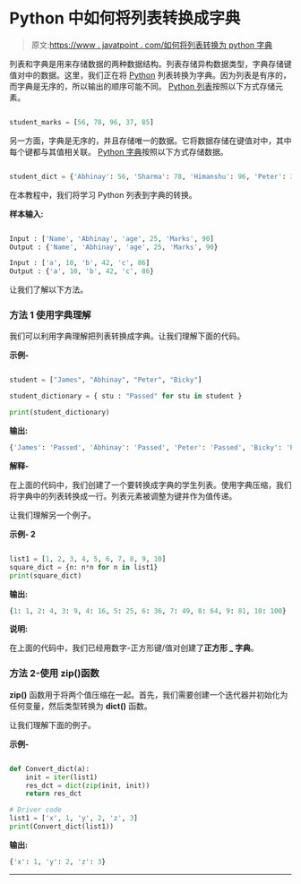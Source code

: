 # Python 中如何将列表转换成字典

> 原文:[https://www . javatpoint . com/如何将列表转换为 python 字典](https://www.javatpoint.com/how-to-convert-list-to-dictionary-in-python)

列表和字典是用来存储数据的两种数据结构。列表存储异构数据类型，字典存储键值对中的数据。这里，我们正在将 [Python](https://www.javatpoint.com/python-tutorial) 列表转换为字典。因为列表是有序的，而字典是无序的，所以输出的顺序可能不同。 [Python 列表](https://www.javatpoint.com/python-lists)按照以下方式存储元素。

```py

student_marks = [56, 78, 96, 37, 85]

```

另一方面，字典是无序的，并且存储唯一的数据。它将数据存储在键值对中，其中每个键都与其值相关联。 [Python 字典](https://www.javatpoint.com/python-dictionary)按照以下方式存储数据。

```py

student_dict = {'Abhinay': 56, 'Sharma': 78, 'Himanshu': 96, 'Peter': 37}

```

在本教程中，我们将学习 Python 列表到字典的转换。

**样本输入:**

```py

Input : ['Name', 'Abhinay', 'age', 25, 'Marks', 90]
Output : {'Name', 'Abhinay', 'age', 25, 'Marks', 90}

Input : ['a', 10, 'b', 42, 'c', 86]
Output : {'a', 10, 'b', 42, 'c', 86}

```

让我们了解以下方法。

### 方法 1 使用字典理解

我们可以利用字典理解把列表转换成字典。让我们理解下面的代码。

**示例-**

```py

student = ["James", "Abhinay", "Peter", "Bicky"]

student_dictionary = { stu : "Passed" for stu in student }

print(student_dictionary)

```

**输出:**

```py
{'James': 'Passed', 'Abhinay': 'Passed', 'Peter': 'Passed', 'Bicky': 'Passed'}

```

**解释-**

在上面的代码中，我们创建了一个要转换成字典的学生列表。使用字典压缩，我们将字典中的列表转换成一行。列表元素被调整为键并作为值传递。

让我们理解另一个例子。

**示例- 2**

```py

list1 = [1, 2, 3, 4, 5, 6, 7, 8, 9, 10]
square_dict = {n: n*n for n in list1}
print(square_dict)

```

**输出:**

```py
{1: 1, 2: 4, 3: 9, 4: 16, 5: 25, 6: 36, 7: 49, 8: 64, 9: 81, 10: 100}

```

**说明:**

在上面的代码中，我们已经用数字-正方形键/值对创建了**正方形 _ 字典**。

### 方法 2-使用 zip()函数

**zip()** 函数用于将两个值压缩在一起。首先，我们需要创建一个迭代器并初始化为任何变量，然后类型转换为 **dict()** 函数。

让我们理解下面的例子。

**示例-**

```py

def Convert_dict(a):
    init = iter(list1)
    res_dct = dict(zip(init, init))
    return res_dct

# Driver code
list1 = ['x', 1, 'y', 2, 'z', 3]
print(Convert_dict(list1))

```

**输出:**

```py
{'x': 1, 'y': 2, 'z': 3}

```

* * *